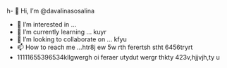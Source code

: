 h- 👋 Hi, I’m @davalinasosalina
- 👀 I’m interested in ...
- 🌱 I’m currently learning ... kuyr
- 💞️ I’m looking to collaborate on ... kfyu
- 📫 How to reach me ...htr8j ew 5w rth ferertsh stht 6456tryrt
- 11111655396534kllgwergh oi feraer utydut wergr thkty
423v,hjjvjh,ty u
<!---ertu
davalinasosalina/davalinasosalina is a ✨ special ✨ repository because its `README.md` (this file) appears on your GitHub profile.
You can click the Preview link to take a look at your changes.
--->
